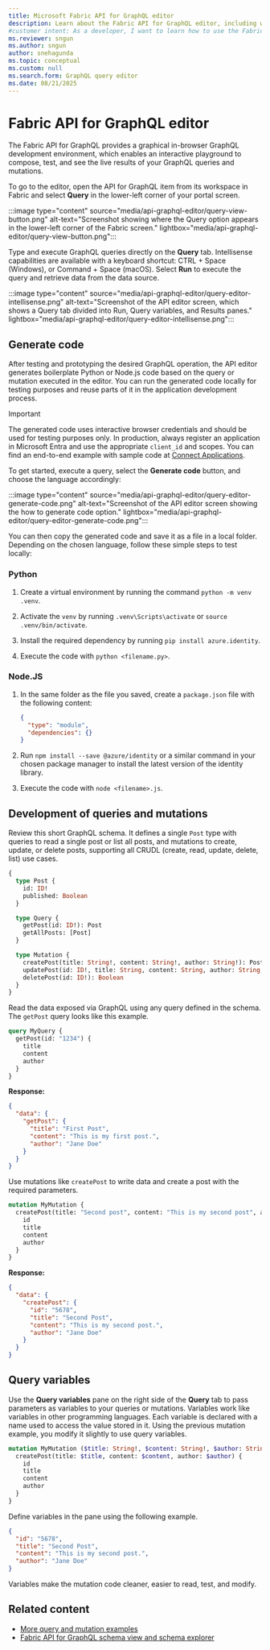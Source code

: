 ```yaml
---
title: Microsoft Fabric API for GraphQL editor
description: Learn about the Fabric API for GraphQL editor, including where to find the editor and what the editor screen looks like.
#customer intent: As a developer, I want to learn how to use the Fabric API for GraphQL editor so that I can compose and test GraphQL queries interactively.  
ms.reviewer: sngun
ms.author: sngun
author: snehagunda
ms.topic: conceptual
ms.custom: null
ms.search.form: GraphQL query editor
ms.date: 08/21/2025
---
```


# Fabric API for GraphQL editor

The Fabric API for GraphQL provides a graphical in-browser GraphQL development environment, which enables an interactive playground to compose, test, and see the live results of your GraphQL queries and mutations.

To go to the editor, open the API for GraphQL item from its workspace in Fabric and select **Query** in the lower-left corner of your portal screen.

:::image type="content" source="media/api-graphql-editor/query-view-button.png" alt-text="Screenshot showing where the Query option appears in the lower-left corner of the Fabric screen." lightbox="media/api-graphql-editor/query-view-button.png":::

Type and execute GraphQL queries directly on the **Query** tab. Intellisense capabilities are available with a keyboard shortcut: CTRL + Space (Windows), or Command + Space (macOS). Select **Run** to execute the query and retrieve data from the data source.

:::image type="content" source="media/api-graphql-editor/query-editor-intellisense.png" alt-text="Screenshot of the API editor screen, which shows a Query tab divided into Run, Query variables, and Results panes." lightbox="media/api-graphql-editor/query-editor-intellisense.png":::

## Generate code

After testing and prototyping the desired GraphQL operation, the API editor generates boilerplate Python or Node.js code based on the query or mutation executed in the editor. You can run the generated code locally for testing purposes and reuse parts of it in the application development process.

> [!IMPORTANT]
> The generated code uses interactive browser credentials and should be used for testing purposes only. In production, always register an application in Microsoft Entra and use the appropriate `client_id` and scopes. You can find an end-to-end example with sample code at [Connect Applications](connect-apps-api-graphql.md).

To get started, execute a query, select the **Generate code** button, and choose the language accordingly:

:::image type="content" source="media/api-graphql-editor/query-editor-generate-code.png" alt-text="Screenshot of the API editor screen showing the how to generate code option." lightbox="media/api-graphql-editor/query-editor-generate-code.png":::

You can then copy the generated code and save it as a file in a local folder. Depending on the chosen language, follow these simple steps to test locally:

### Python

1. Create a virtual environment by running the command `python -m venv .venv`.

2. Activate the `venv` by running `.venv\Scripts\activate` or `source .venv/bin/activate`.

3. Install the required dependency by running `pip install azure.identity`.

4. Execute the code with `python <filename.py>`.

### Node.JS

1. In the same folder as the file you saved, create a `package.json` file with the following content:

    ```json
    {
      "type": "module",
      "dependencies": {}
    }
    ```

2. Run `npm install --save @azure/identity` or a similar command in your chosen package manager to install the latest version of the identity library.

3. Execute the code with `node <filename>.js`.

## Development of queries and mutations

Review this short GraphQL schema. It defines a single `Post` type with queries to read a single post or list all posts, and mutations to create, update, or delete posts, supporting all CRUDL (create, read, update, delete, list) use cases.

```graphql
{
  type Post {
    id: ID!
    published: Boolean
  }

  type Query {
    getPost(id: ID!): Post
    getAllPosts: [Post]
  }

  type Mutation {
    createPost(title: String!, content: String!, author: String!): Post
    updatePost(id: ID!, title: String, content: String, author: String, published: Boolean): Post
    deletePost(id: ID!): Boolean
  }
}
```

Read the data exposed via GraphQL using any query defined in the schema. The `getPost` query looks like this example.

```graphql
query MyQuery {
  getPost(id: "1234") {
    title
    content
    author
  }
}
```

**Response:**

```json
{
  "data": {
    "getPost": {
      "title": "First Post",
      "content": "This is my first post.",
      "author": "Jane Doe"
    }
  }
}
```

Use mutations like `createPost` to write data and create a post with the required parameters.

```graphql
mutation MyMutation {
  createPost(title: "Second post", content: "This is my second post", author: "Jane Doe", published: false) {
    id
    title
    content
    author
  }
}
```

**Response:**

```json
{
  "data": {
    "createPost": {
      "id": "5678",
      "title": "Second Post",
      "content": "This is my second post.",
      "author": "Jane Doe"
    }
  }
}
```

## Query variables

Use the **Query variables** pane on the right side of the **Query** tab to pass parameters as variables to your queries or mutations. Variables work like variables in other programming languages. Each variable is declared with a name used to access the value stored in it. Using the previous mutation example, you modify it slightly to use query variables.

```graphql
mutation MyMutation ($title: String!, $content: String!, $author: String!){
  createPost(title: $title, content: $content, author: $author) {
    id
    title
    content
    author
  }
}
```

Define variables in the pane using the following example.

```json
{
  "id": "5678",
  "title": "Second Post",
  "content": "This is my second post.",
  "author": "Jane Doe"
}
```

Variables make the mutation code cleaner, easier to read, test, and modify.

## Related content

- [More query and mutation examples](/azure/data-api-builder/graphql#supported-root-types)
- [Fabric API for GraphQL schema view and schema explorer](graphql-schema-view.md)
